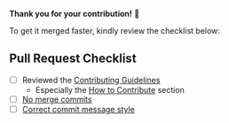 **Thank you for your contribution!** 🙌

To get it merged faster, kindly review the checklist below:

## Pull Request Checklist
- [ ] Reviewed the [Contributing Guidelines](https://github.com/SAP/ui5-tooling-extensions/blob/main/CONTRIBUTING.md#-contributing-code)
    + Especially the [How to Contribute](https://github.com/SAP/ui5-tooling-extensions/blob/main/CONTRIBUTING.md#how-to-contribute) section 
- [ ] [No merge commits](https://github.com/SAP/ui5-tooling-extensions/blob/main/docs/Guidelines.md#no-merge-commits)
- [ ] [Correct commit message style](https://github.com/SAP/ui5-tooling-extensions/blob/main/docs/Guidelines.md#commit-message-style)
